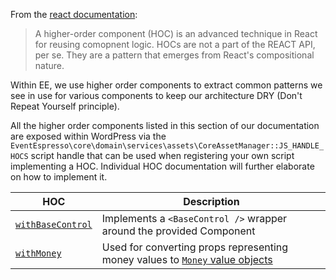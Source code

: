 From the [react documentation](https://reactjs.org/docs/higher-order-components.html):

> A higher-order component (HOC) is an advanced technique in React for reusing comopnent logic.  HOCs are not a part of the REACT API, per se. They are a pattern that emerges from React's compositional nature.

Within EE, we use higher order components to extract common patterns we see in use for various components to keep our architecture DRY (Don't Repeat Yourself principle).

All the higher order components listed in this section of our documentation are exposed within WordPress via the `EventEspresso\core\domain\services\assets\CoreAssetManager::JS_HANDLE_HOCS` script handle that can be used when registering your own script implementing a HOC.  Individual HOC documentation will further elaborate on how to implement it.

| HOC | Description |
| --------- | ------------ |
| [`withBaseControl`](base-control.md) | Implements a `<BaseControl />` wrapper around the provided Component |
| [`withMoney`](with-money.md) | Used for converting props representing money values to [`Money` value objects](../value-objects/money.md)
